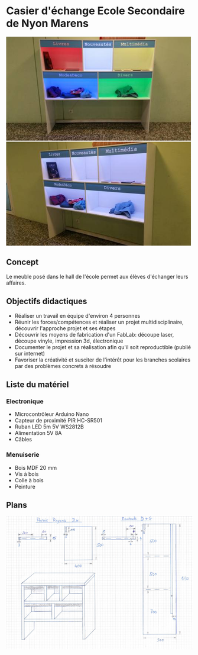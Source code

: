 # Casier d'échange Ecole Secondaire de Nyon Marens
![Casier](/pics/casier_echange.jpg)
![Casier 2](/pics/casier_echange_2.jpg)


## Concept

Le meuble posé dans le hall de l'école permet aux élèves d'échanger leurs affaires.

## Objectifs didactiques

* Réaliser un travail en équipe d'environ 4 personnes
* Réunir les forces/compétences et réaliser un projet multidisciplinaire, découvrir l'approche projet et ses étapes
* Découvrir les moyens de fabrication d'un FabLab: découpe laser, découpe vinyle, impression 3d, électronique
* Documenter le projet et sa réalisation afin qu'il soit reproductible (publié sur internet)
* Favoriser la créativité et susciter de l'intérêt pour les branches scolaires par des problèmes concrets à résoudre

## Liste du matériel
### Electronique
* Microcontrôleur Arduino Nano
* Capteur de proximité PIR HC-SR501
* Ruban LED 5m 5V WS2812B
* Alimentation 5V 8A
* Câbles

### Menuiserie
* Bois MDF 20 mm
* Vis à bois
* Colle à bois
* Peinture

## Plans
![Plans](/pics/plan_1.png)
